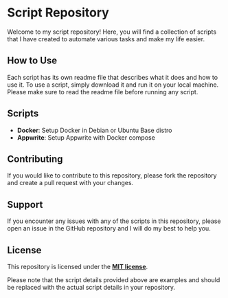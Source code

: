 # **Script Repository**

Welcome to my script repository! Here, you will find a collection of scripts that I have created to automate various tasks and make my life easier.

## **How to Use**

Each script has its own readme file that describes what it does and how to use it. To use a script, simply download it and run it on your local machine. Please make sure to read the readme file before running any script.

## **Scripts**

- **Docker**: Setup Docker in Debian or Ubuntu Base distro
- **Appwrite**: Setup Appwrite with Docker compose

## **Contributing**

If you would like to contribute to this repository, please fork the repository and create a pull request with your changes.

## **Support**

If you encounter any issues with any of the scripts in this repository, please open an issue in the GitHub repository and I will do my best to help you.

## **License**

This repository is licensed under the **[MIT license](https://github.com/Monzim/script/blob/main/LICENSE)**.

Please note that the script details provided above are examples and should be replaced with the actual script details in your repository.
